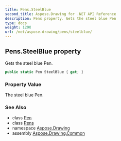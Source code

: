 ```yaml
---
title: Pens.SteelBlue
second_title: Aspose.Drawing for .NET API Reference
description: Pens property. Gets the steel blue Pen
type: docs
weight: 1290
url: /net/aspose.drawing/pens/steelblue/
---
```

## Pens.SteelBlue property

Gets the steel blue Pen.

```csharp
public static Pen SteelBlue { get; }
```

### Property Value

The steel blue Pen.

### See Also

* class [Pen](../../pen/)
* class [Pens](../)
* namespace [Aspose.Drawing](../../pens/)
* assembly [Aspose.Drawing.Common](../../../)


